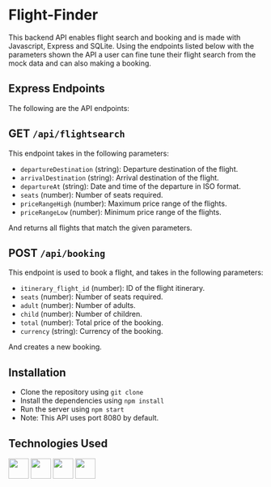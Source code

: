 # Flight-Finder
This backend API enables flight search and booking and is made with Javascript, Express and SQLite. Using the endpoints listed below with the parameters shown the API a user can fine tune their flight search from the mock data and can also making a booking. 

## Express Endpoints
The following are the API endpoints:

## GET `/api/flightsearch`
This endpoint takes in the following parameters:

- `departureDestination` (string): Departure destination of the flight.
- `arrivalDestination` (string): Arrival destination of the flight.
- `departureAt` (string): Date and time of the departure in ISO format.
- `seats` (number): Number of seats required.
- `priceRangeHigh` (number): Maximum price range of the flights.
- `priceRangeLow` (number): Minimum price range of the flights.

And returns all flights that match the given parameters.

## POST `/api/booking`
This endpoint is used to book a flight, and takes in the following parameters:

- `itinerary_flight_id` (number): ID of the flight itinerary.
- `seats` (number): Number of seats required.
- `adult` (number): Number of adults.
- `child` (number): Number of children.
- `total` (number): Total price of the booking.
- `currency` (string): Currency of the booking.

And creates a new booking.

## Installation
- Clone the repository using `git clone`
- Install the dependencies using `npm install`
- Run the server using `npm start`
- Note: This API uses port 8080 by default.

## Technologies Used
<div>
    <img height=40 src="https://cdn.jsdelivr.net/gh/devicons/devicon/icons/javascript/javascript-original.svg"/>
    <img height=40 src="https://cdn.jsdelivr.net/gh/devicons/devicon/icons/nodejs/nodejs-original.svg" />
    <img height=40 src="https://cdn.jsdelivr.net/gh/devicons/devicon/icons/express/express-original.svg" />
    <img height=40 src="https://cdn.jsdelivr.net/gh/devicons/devicon/icons/sqlite/sqlite-original.svg"/>
</div>
